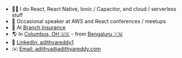 - 👨‍💻 I do React, React Native, Ionic / Capacitor, and cloud / serverless stuff
- 🎤 Occasional speaker at AWS and React conferences / meetups
- 🔭 At [Branch Insurance](https://ourbranch.com)
- 🌎 In [Columbus, OH 🇺🇸](https://goo.gl/maps/1kCe7iR6vdQ4Ey4T6) - from [Bengaluru 🇮🇳](https://goo.gl/maps/AXY5FAcUkPLzyr7i7)
- 💼 [LinkedIn: adithyareddy1](https://www.linkedin.com/in/adithyareddy1/)
- ✉️ [Email: adithya@adithyareddy.com](mailto:adithya@adithyareddy.com)
